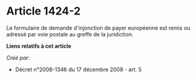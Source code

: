 # Article 1424-2

Le formulaire de demande d'injonction de payer européenne est remis ou adressé par voie postale au greffe de la juridiction.

**Liens relatifs à cet article**

_Créé par_:

  - Décret n°2008-1346 du 17 décembre 2008 - art. 5
